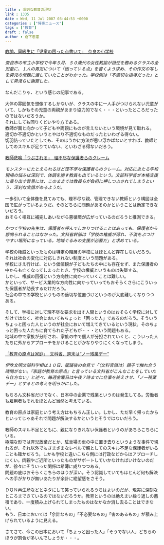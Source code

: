 ```yaml
---
title : 深刻な教育の現状
link : 1335
date : Wed, 11 Jul 2007 03:44:53 +0000
categories : ["時事ニュース"]
tags : ["教育"]
draft : false
author : 倉下忠憲
---
```


<A HREF="http://www.asahi.com/national/update/0711/OSK200707110034.html" TARGET="_blank">教諭、同級生に「児童の困った点書いて」　奈良の小学校</A><BR><BR><I>奈良市の市立小学校で今年５月、５０歳代の女性教諭が担任を務めるクラスの全児童に、１人の男児について「困っている点」を書くよう求め、その作文の写しを男児の母親に渡していたことがわかった。学校側は「不適切な指導だった」として男児らに謝罪した。 </I><BR><BR>なんだこりゃ、という感じの記事である。<BR><BR>大体の雰囲気を想像するしかないが、クラスの中に一人手がつけられない児童がいて、しかもその児童の両親があまり協力的でなく・・・といったところだったのではないだろうか。<BR>それにしても回りくどいやり方である。<BR>教師が面と向かって子どもや両親にものが言えないという環境が見て取れる。<BR>適切か不適切かというとやはり不適切なものだったといわざる得ない。<BR>切羽詰っていたとしても、そのほうかに方法が思い浮かばないとすれば、教師としてのスキルが足りていない、といわざる得ないだろう。<BR><BR><A HREF="http://www.sankei.co.jp/kyouiku/gakko/070709/gkk070709000.htm" TARGET="_blank">教師悲鳴「つぶされる」　理不尽な保護者らのクレーム </A><BR><BR><I>モンスターにたとえられるほど理不尽な保護者らのクレーム。対応にあたる学校現場の悩みは深刻で、体調を崩す教員も出ているという。文部科学省が本格支援に乗り出す背景には、このままでは教員らが負担に押しつぶされてしまうという、深刻な実情があるようだ。</I><BR><BR>一歩引いて全体像を見てみても、理不尽な親、管理できない教師という構図は全国で広がっているようだ。そのどちらに問題があるのかということは断定できないだろう。<BR>おそらく相互に補完しあいながら悪循環が広がっているのだろうと推測できる。<BR><BR><I>かつて学校の先生は、保護者を呼んでしかりつけることはあっても、保護者から怒鳴られることはなかった。文科省幹部は「学校の権威が薄れ、不満をぶつけやすい場所になっている。地域ぐるみの支援が必要だ」と求めている。</I><BR><BR>学校の権威といったものは特定の階層の学校にはほとんど存在しないだろう。<BR>それは社会の変化に対応しきれない制度という問題がある。<BR>学校にさえ行けば、という価値観が子どもたちの中にも存在せず、また保護者の中からも亡くなってしまったとき、学校の権威というものは失墜する。<BR>しかし、権威の回復という方向性に向かっていくことは難しい。<BR>かといって、サービス業的な方向性に向かっていってもおそらくさらにこういった保護者が助長するだけだろう。<BR>社会の中での学校というものの適切な位置づけというのが大変難しくなりつつある。<BR><BR>そして、学校に対して理不尽な要求を出す人間というのはおそらく学校に対してだけではなく、社会においてもちょっと「困った人」であるのだろう。そういうちょっと困った人というのが社会において増えてきているという現状。そのちょっと困った人たちに育てられた子どもが・・・という問題もある。<BR>地域の中で家族が分断され、家族の中で個人が分担されていくと、こういった人たちに外からアプローチをかけることがかなりやりにくくなってしまう。<BR><BR><A HREF="http://www.sankei.co.jp/shakai/wadai/070710/wdi070710001.htm" TARGET="_blank">「教育の原点は家庭」　文科省、週末は“ノー残業デー”</A> <BR><BR><I>伊吹文明文部科学相は１０日、閣議後の会見で「（文科官僚は）親子で触れ合う時間がない。『家庭が教育の原点』と言っている文科省がこんなことをしていたら仕方ない」と述べ、毎週金曜日は午後７時までに仕事を終えさせ、「ノー残業デー」とするとの考えを明らかにした。</I><BR><BR>もちろん文科省だけでなく、日本中の企業で残業というのは発生してる。労働者も雇用者もそれをほとんど当然と考えている。<BR><BR>教育の原点は家庭という考え方はもちろん正しい。しかし、ただ早く帰ったからといってじゃあそれで問題が解決するかというとそうではないだろう。<BR><BR>教師のスキル不足とともに、親になりきれない保護者というのがあちらこちらにいる。<BR>極端な形では育児放棄だとか、駐車場の車の中に置き去りというような事件で現れるが、それ以外でもさまざまなレベルで親としてのスキル不足な保護者がいることも確かだろう。しかも学校と違いこちら側には行政などからはアプローチしにくい。肉親やご近所といったものがサポートしていかなければいけないのだが、徐々にそういった関係は希薄に成りつつある。<BR>問題の底はおそらくこちらのほうが深い。そう認識していてもほとんど何も解決への手がかりが無いあたりが余計に絶望感をさそう。<BR><BR>ＤＱＮ再生産などとネタにして笑っていられるうちはよいのだが、現実に深刻なところまできているのではないだろうか。教育というのは絶えまい繰り返しの蓄積であり、一度積み上げられてしまったものはなかなか消し去ることはできない。<BR>もう、日本においては「余計なもの」「不必要なもの」「害のあるもの」が積み上げられているように見える。<BR><BR>さてさて、今この日本において「ちょっと困った人」「そうでない人」どちらのほうが割合が多いんでしょうか・・・。<br><br>
